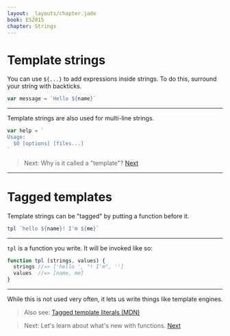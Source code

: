 ```yaml
---
layout: _layouts/chapter.jade
book: ES2015
chapter: Strings
---
```


# Template strings

You can use `${...}` to add expressions inside strings. To do this, surround your string with backticks.

```js
var message = `Hello ${name}`
```

---

Template strings are also used for multi-line strings.

```js
var help = `
Usage:
  $0 [options] [files...]
`
```

> Next: Why is it called a "template"? [Next](#tagged-templates)

* * * * * * * * * * * * * * * * * * * * * * * * * * * * * * * * * * * * * * *

# Tagged templates

Template strings can be "tagged" by putting a function before it.

```js
tpl `hello ${name}! I'm ${me}`
```

---

`tpl` is a function you write. It will be invoked like so:

```js
function tpl (strings, values) {
  strings //=> ['hello ', "! I'm", '']
  values  //=> [name, me]
}
```

---

While this is not used very often, it lets us write things like template engines.

> Also see: [Tagged template literals (MDN)](https://developer.mozilla.org/en-US/docs/Web/JavaScript/Reference/Template_literals#Tagged_template_literals)

<!-- -->

> Next: Let's learn about what's new with functions. [Next](functions.html)
